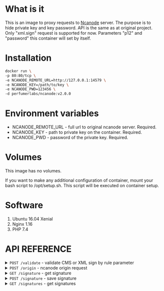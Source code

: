 What is it
==========

This is an image to proxy requests to [Ncanode](https://ncanode.kz/) server.
The purpose is to hide private key and key password.
API is the same as at original project.
Only "xml.sign" request is supported for now.
Parameters "p12" and "password" this container will set by itself. 

Installation
============

```bash
docker run \
-p 80:80/tcp \
-e NCANODE_REMOTE_URL=http://127.0.0.1:14579 \
-e NCANODE_KEY=/path/to/key \
-e NCANODE_PWD=123456 \
-d perfumerlabs/ncanode:v2.0.0
```

Environment variables
=====================

- NCANODE_REMOTE_URL - full url to original ncanode server. Required.
- NCANODE_KEY - path to private key on the container. Required.
- NCANODE_PWD - password of the private key. Required.

Volumes
=======

This image has no volumes.

If you want to make any additional configuration of container, mount your bash script to /opt/setup.sh. This script will be executed on container setup.

Software
========

1. Ubuntu 16.04 Xenial
1. Nginx 1.16
1. PHP 7.4

API REFERENCE
=============

<details>
<summary><code>POST /validate</code> - validate CMS or XML sign by rule parameter</summary>
<p>

Parameters (json):
- cms [string,optional] - CMS-sign in Base64 format
- xml [string,optional] - XML-sign
- iin [string,optional] - IIN
- bin [string,optional] - BIN
- rule [array|string,required] - rule(s) for validating. ['iin', 'bin', 'auth', 'individual', 'employee', 'ceo', 'organisation']
</p>
<p>

Success response:
```json
{
  "status": true,
  "message": null
}
```
</p>
</details>

<details>
<summary><code>POST /origin</code> - ncanode origin request</summary>
<p>

Parameters (json):
- method [string,required] - method. Ex. 'XML.sign'
- version [string,optional] - ncanode api version. Default '1.0'
- params [array,optional] - array of params
</p>

<p>

Success response:
```json
{
  "status": true,
  "message": null,
  "content": {
    "origin": {
      "result": {
        "xml": "<?xml version=\"1.0\" encoding=\"utf-8\" standalone=\"no\"?><root><name>NCANode</name><ds:Signature xmlns:ds=\"http://www.w3.org/2000/09/xmldsig#\">\r\n<ds:SignedInfo>\r\n<ds:CanonicalizationMethod Algorithm=\"http://www.w3.org/TR/2001/REC-xml-c14n-20010315\"/>\r\n<ds:SignatureMethod Algorithm=\"http://www.w3.org/2001/04/xmldsig-more#rsa-sha256\"/>\r\n<ds:Reference URI=\"\">\r\n<ds:Transforms>\r\n<ds:Transform Algorithm=\"http://www.w3.org/2000/09/xmldsig#enveloped-signature\"/>\r\n<ds:Transform Algorithm=\"http://www.w3.org/TR/2001/REC-xml-c14n-20010315#WithComments\"/>\r\n</ds:Transforms>\r\n<ds:DigestMethod Algorithm=\"http://www.w3.org/2001/04/xmlenc#sha256\"/>\r\n<ds:DigestValue>ybvg7uzrmIoa6Q02yU8BiLjYNl64fr+yXCtg0kHwdv4=</ds:DigestValue>\r\n</ds:Reference>\r\n</ds:SignedInfo>\r\n<ds:SignatureValue>\r\niSO1UrZLWBsiMAybQEkgvz7VgGjfmixA==\r\n</ds:SignatureValue>\r\n<ds:KeyInfo>\r\n<ds:X509Data>\r\n<ds:X509Certificate>\r\nLCt2q\r\n</ds:X509Certificate>\r\n</ds:X509Data>\r\n</ds:KeyInfo>\r\n</ds:Signature></root>"
      }
    }
  }
}
```
</p>
</details>

<details>
<summary><code>GET /signature</code> - get signature</summary>
<p>

Parameters (json). Provide id, parent or (document, chain, stage):
- id [integer,optional] - ID of signature
- parent [integer,optional] - parent ID of signature
- document [string,optional] - sign document
- chain [string,optional] - chain of signature
- stage [string,optional] - stage of signature
</p>

<p>

Success response:
```json
{
  "status": true,
  "message": null,
  "content": {
    "signature": {
      "id": 1,
      "document": "doc_12",
      "chain": "ticket_42",
      "stage": "stage_1",
      "signature": "MIIIrwYJKoZIhvcNAQcCoIIIoDCCCx+EWy11vQtlLdPQ==",
      "parent": null,
      "tags": [
        "customer_1",
        "process_1"
      ],
      "created_at": "2021-02-18 15:00:00",
      "updated_at": "2021-02-18 15:00:00"
    }
  }
}
```
</p>
</details>

<details>
<summary><code>POST /signature</code> - save signature</summary>
<p>

Parameters (json):
- document [string,required] - sign document
- chain [string,optional] - chain of signature
- stage [string,optional] - stage of signature
- signature [string, required] - CMS or XML of signed data
- parent [int,optional] - ID of parent signature
- tags [array, optional] - array of tags
</p>

<p>

Success response:
```json
{
  "status": true,
  "message": null,
  "content": {
    "signature": {
      "id": 2,
      "document": "doc_12",
      "chain": "ticket_42",
      "stage": "stage_1",
      "signature": "MIIIrwYJKoZIhvcNAQcCoIIIoDCCCx+EWy11vQtlLdPQ==",
      "parent": null,
      "tags": [
        "customer_1",
        "process_1"
      ],
      "created_at": "2021-02-18 15:00:00",
      "updated_at": "2021-02-18 15:00:00"
    }
  }
}
```
</p>
</details>

<details>
<summary><code>GET /signatures</code> - get signatures</summary>
<p>

Parameters (json):
- document [string,optional] - sign document
- chain [string,optional] - chain of signature
- stage [string,optional] - stage of signature
- tags [array,optional] - array of tags
- limit [integer,optional] - limit of fetching data
- offset [integer,optional] - offset of fetching data
- count [bool,optional] - show total count?
</p>

<p>

Success response:
```json
{
  "status": true,
  "message": null,
  "content": {
    "signatures": [
      {
        "id": 2,
        "document": "doc_12",
        "chain": "ticket_42",
        "stage": "stage_1",
        "signature": "MIIIrwYJKoZIhvcNAQcCoIIIoDCCCx+EWy11vQtlLdPQ==",
        "parent": null,
        "tags": [
          "customer_1",
          "process_1"
        ],
        "created_at": "2021-02-18 15:00:00",
        "updated_at": "2021-02-18 15:00:00"
      },
      {
        "id": 1,
        "document": "doc_12",
        "chain": "ticket_42",
        "stage": "stage_1",
        "signature": "MIIIrwYJKoZIhvcNAQcCoIIIoDCCCx+EWy11vQtlLdPQ==",
        "parent": null,
        "tags": [
          "customer_1",
          "process_1"
        ],
        "created_at": "2021-02-18 15:00:00",
        "updated_at": "2021-02-18 15:00:00"
      }
    ]
  }
}

```
</p>
</details>
